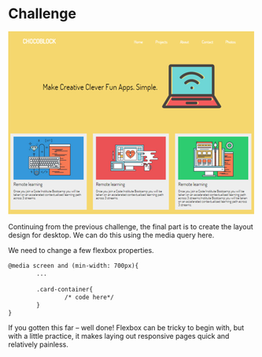 # Challenge

![](imgs/143.png)

Continuing from the previous challenge, the final part is to create the layout design for desktop. We can do this using the media query here.

We need to change a few flexbox properties.
```
@media screen and (min-width: 700px){
        ...        
 
        .card-container{
                /* code here*/
        }
}
```

If you gotten this far – well done! Flexbox can be tricky to begin with, but with a little practice, it makes laying out responsive pages quick and relatively painless.